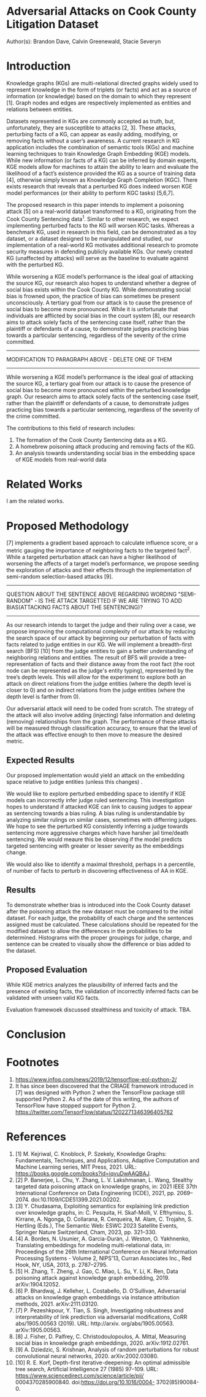 # Adversarial Attacks on Cook County Litigation Dataset
Author(s): Brandon Dave, Calvin Greenewald, Stacie Severyn

# Introduction
Knowledge graphs (KGs) are multi-relational directed graphs widely used to represent knowledge in the form of triplets (or facts) and act as a source of information (or knowledge) based on the domain to which they represent [1]. Graph nodes and edges are respectively implemented as entities and relations between entities.

Datasets represented in KGs are commonly accepted as truth, but, unfortunately, they are susceptible to attacks [2, 3]. These attacks, perturbing facts of a KG, can appear as easily adding, modifying, or removing facts without a user’s awareness. A current research in KG application includes the combination of semantic tools (KGs) and machine learning techniques to train Knowledge Graph Embedding (KGE) models. While new information (or facts of a KG) can be inferred by domain experts, KGE models allow for machines to attain the ability to learn and evaluate the likelihood of a fact’s existence provided the KG as a source of training data [4], otherwise simply known as Knowledge Graph Completion (KGC). There exists research that reveals that a perturbed KG does indeed worsen KGE model performances (or their ability to perform KGC tasks) [5,6,7].

The proposed research in this paper intends to implement a poisoning attack [5] on a real-world dataset transformed to a KG, originating from the Cook County Sentencing data<sup>1</sup>. Similar to other research, we expect implementing perturbed facts to the KG will worsen KGC tasks. Whereas a benchmark KG, used in research in this field, can be demonstrated as a toy dataset, or a dataset designed to be manipulated and studied, our implementation of a real-world KG motivates additional research to promote security measures in defending publicly available KGs. Our newly created KG (unaffected by attacks) will serve as the baseline to evaluate against with the perturbed KG.

While worsening a KGE model’s performance is the ideal goal of attacking the source KG, our research also hopes to understand whether a degree of social bias exists within the Cook County KG. While demonstrating social bias is frowned upon, the practice of bias can sometimes be present unconsciously. A tertiary goal from our attack is to cause the presence of social bias to become more pronounced. While it is unfortunate that individuals are afflicted by social bias in the court system [8], our research aims to attack solely facts of the sentencing case itself, rather than the plaintiff or defendants of a cause, to demonstrate judges practicing bias towards a particular sentencing, regardless of the severity of the crime committed.


****
MODIFICATION TO PARAGRAPH ABOVE - DELETE ONE OF THEM
****
While worsening a KGE model’s performance is the ideal goal of attacking the source KG, a tertiary goal from our attack is to cause the presence of social bias to become more pronounced within the perturbed knowledge graph. Our research aims to attack solely facts of the sentencing case itself, rather than the plaintiff or defendants of a cause, to demonstrate judges practicing bias towards a particular sentencing, regardless of the severity of the crime committed.



The contributions to this field of research includes:
1. The formation of the Cook County Sentencing data as a KG.
2. A homebrew poisoning attack producing and removing facts of the KG.
4. An analysis towards understanding social bias in the embedding space of KGE models from real-world data

# Related Works
I am the related works. 

# Proposed Methodology
[7] implements a gradient based approach to calculate influence score, or a metric gauging the importance of neighboring facts to the targeted fact<sup>2</sup>. While a targeted perturbation attack can have a higher likelihood of worsening the affects of a target model’s performance, we propose seeding the exploration of attacks and their effects through the implementation of semi-random selection-based attacks [9].

******
QUESTION ABOUT THE SENTENCE ABOVE REGARDING WORDING "SEMI-RANDOM" -  IS THE ATTACK TARGETTED IF WE ARE TRYING TO ADD BIAS(ATTACKING FACTS ABOUT THE SENTENCING)?
******


As our research intends to target the judge and their ruling over a case, we propose improving the computational complexity of our attack by reducing the search space of our attack by beginning our perturbation of facts with facts related to judge entities in our KG. We will implement a breadth-first search (BFS) [10] from the judge entities to gain a better understanding of neighboring relations and entities. The result of BFS will provide a tree-representation of facts and their distance away from the root fact (the root node can be represented as the judge's entity typing), represented by the tree’s depth levels. This will allow for the experiment to explore both an attack on direct relations from the judge entities (where the depth level is closer to 0) and on indirect relations from the judge entities (where the depth level is farther from 0).

<!-- (Insert reason -- tie back to intro) -->
Our adversarial attack will need to be coded from scratch. The strategy of the attack will also involve adding (injecting) false information and deleting (removing) relationships from the graph. The performance of these attacks will be measured through classification accuracy, to ensure that the level of the attack was effective enough to then move to measure the desired metric. 

## Expected Results
Our proposed implementation would yield an attack on the embedding space relative to judge entities (unless this changes) .

We would like to explore perturbed embedding space to identify if KGE models can incorrectly infer judge ruled sentencing.  This investigation hopes to understand if attacked KGE can link to causing judges to appear as sentencing towards a bias ruling. A bias ruling is understandable by analyzing similar rulings on similar cases, sometimes with differring judges. We hope to see the perturbed KG consistently inferring a judge towards sentencing more aggressive charges which have harsher jail time/death sentencing. <!-- (Smartify, include typing of entities somehow) -->
We would meaure this be observing if the model predicts targeted sentencing with greater or lesser severity as the embeddings change.  

We would also like to identify a maximal threshold, perhaps in a percentile, of number of facts to perturb in discovering effectiveness of AA in KGE.
<!-- (Verify if Declan does this -- if yes, toy v real data, if no, new research) -->

## Results
To demonstrate whether bias is introduced into the Cook County dataset after the poisoning attack the new dataset must be compared to the initial dataset. For each judge, the probability of each charge and the sentences assigned must be calculated. These calculations should be repeated for the modified dataset to allow the differences in the probabilities to be determined. Histograms with the proper groupings for judge, charge, and sentence can be created to visually show the difference or bias added to the dataset.

## Proposed Evaluation 
While KGE metrics analyzes the plausibility of inferred facts and the presence of existing facts, the validation of incorrectly inferred facts can be validated with unseen valid KG facts. <!-- (This probably needs group-discussed) -->

Evaluation framewoek discussed stealthiness and toxicity of attack.  TBA.
# Conclusion
<!-- New Hook, Summarize above sections in 1-2sentences per section, New closing remarks -->

# Footnotes
1. https://www.infoq.com/news/2019/12/tensorflow-eol-python-2/
2. It has since been discovered that the CRIAGE framework introduced in [7] was designed with Python 2 when the TensorFlow package still supported Python 2. As of the date of this writing, the authors of TensorFlow have stopped support for Python 2. https://twitter.com/TensorFlow/status/1202271346396405762

# References
1. [1] M. Kejriwal, C. Knoblock, P. Szekely, Knowledge Graphs: Fundamentals, Techniques, and Applications, Adaptive Computation and Machine Learning series, MIT Press, 2021. URL: https://books.google.com/books?id=iqvuDwAAQBAJ.
2. [2] P. Banerjee, L. Chu, Y. Zhang, L. V. Lakshmanan, L. Wang, Stealthy targeted data poisoning attack on knowledge graphs, in: 2021 IEEE 37th International Conference on Data Engineering (ICDE), 2021, pp. 2069–2074. doi:10.1109/ICDE51399.2021.00202.
3. [3] Y. Chudasama, Exploiting semantics for explaining link prediction over knowledge graphs, in: C. Pesquita, H. Skaf-Molli, V. Efthymiou, S. Kirrane, A. Ngonga, D. Collarana, R. Cerqueira, M. Alam, C. Trojahn, S. Hertling (Eds.), The Semantic Web: ESWC 2023 Satellite Events, Springer Nature Switzerland, Cham, 2023, pp. 321–330.
4. [4] A. Bordes, N. Usunier, A. Garcia-Durán, J. Weston, O. Yakhnenko, Translating embeddings for modeling multi-relational data, in: Proceedings of the 26th International Conference on Neural Information Processing Systems - Volume 2, NIPS’13, Curran Associates Inc., Red Hook, NY, USA, 2013, p. 2787–2795.
5. [5] H. Zhang, T. Zheng, J. Gao, C. Miao, L. Su, Y. Li, K. Ren, Data poisoning attack against knowledge graph embedding, 2019. arXiv:1904.12052.
6. [6] P. Bhardwaj, J. Kelleher, L. Costabello, D. O’Sullivan, Adversarial attacks on knowledge graph embeddings via instance attribution methods, 2021. arXiv:2111.03120.
7. [7] P. Pezeshkpour, Y. Tian, S. Singh, Investigating robustness and interpretability of link prediction via adversarial modifications, CoRR abs/1905.00563 (2019). URL: http://arxiv. org/abs/1905.00563. arXiv:1905.00563.
8. [8] J. Fisher, D. Palfrey, C. Christodoulopoulos, A. Mittal, Measuring social bias in knowledge graph embeddings, 2020. arXiv:1912.02761.
9. [9] A. Dziedzic, S. Krishnan, Analysis of random perturbations for robust convolutional neural networks, 2020. arXiv:2002.03080.
10. [10] R. E. Korf, Depth-first iterative-deepening: An optimal admissible tree search, Artificial Intelligence 27 (1985) 97–109. URL: https://www.sciencedirect.com/science/article/pii/ 0004370285900840. doi:https://doi.org/10.1016/0004- 3702(85)90084- 0.
